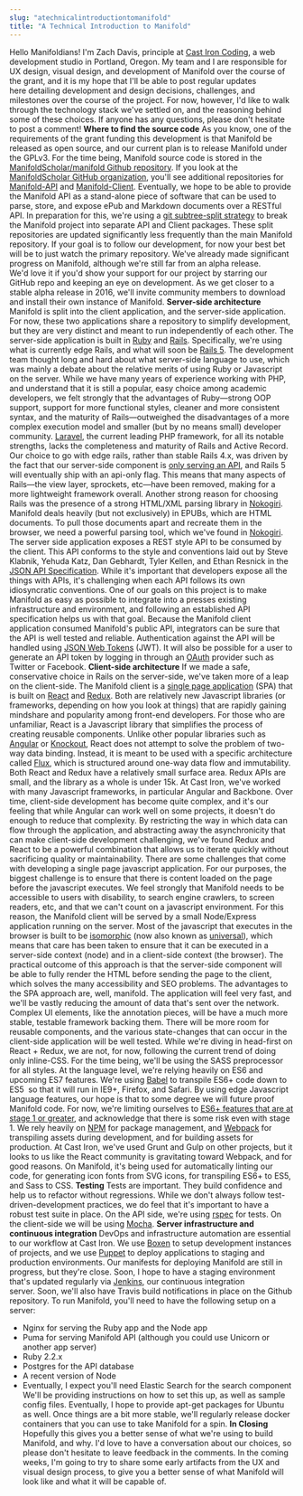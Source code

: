 ```yaml
---
slug: "atechnicalintroductiontomanifold"
title: "A Technical Introduction to Manifold"
---
```




<!--truncate-->

Hello Manifoldians! I'm Zach Davis, principle at [Cast Iron Coding](http://castironcoding.com), a web development studio in Portland, Oregon. My team and I are responsible for UX design, visual design, and development of Manifold over the course of the grant, and it is my hope that I'll be able to post regular updates here&nbsp;detailing development and design decisions, challenges, and milestones over the course of the project. For now, however, I'd like to walk through the technology stack we've settled on, and the reasoning behind some of these choices. If anyone has any questions, please don't hesitate to post a comment! **Where to find the source code** As you know, one of the requirements of the grant funding this development is that Manifold be released as open source, and our current plan is to release Manifold under the GPLv3. For the time being, Manifold source code is stored in the [ManifoldScholar/manifold Github repository](https://github.com/ManifoldScholar/manifold). If you look at the [ManifoldScholar GitHub organization](https://github.com/ManifoldScholar), you'll see additional repositories for [Manifold-API](https://github.com/ManifoldScholar/manifold-api) and [Manifold-Client](https://github.com/ManifoldScholar/manifold-client). Eventually, we&nbsp;hope to be able to provide the Manifold API as a stand-alone piece of software that can be used to parse, store, and expose ePub and Markdown documents over a RESTful API. In preparation for this, we're using a [git subtree-split strategy](https://medium.com/@porteneuve/mastering-git-subtrees-943d29a798ec#.siwyoulty) to break the Manifold project into separate API and Client packages. These split repositories are updated significantly less frequently than the main Manifold repository. If your goal is to follow our development, for now your best bet will be to just watch the primary repository. We've already made significant progress on Manifold, although we're still far from an alpha release. We'd&nbsp;love it if you'd show your support for our project by starring our GitHub repo and keeping an eye on development. As we get closer to a stable alpha release in 2016, we'll invite community members to download and install their own instance of Manifold. **Server-side&nbsp;architecture** Manifold is split into the client application, and the server-side application. For now, these two applications share a repository to simplify development, but they are very distinct and meant to run independently of each other. The server-side application is built in [Ruby](https://www.ruby-lang.org/en/) and [Rails](http://rubyonrails.org/). Specifically, we're using what is currently edge Rails, and what will soon be [Rails 5](https://blog.engineyard.com/2015/a-look-at-rails-5). The development team&nbsp;thought long and hard about what server-side language to use, which was mainly a debate about the relative merits of using Ruby or Javascript on the server. While we have many years of experience working with PHP, and understand that it is still a popular, easy choice among academic developers, we felt strongly that the advantages of Ruby—strong OOP support, support for more functional styles, cleaner and more consistent syntax, and the maturity of Rails—outweighed the&nbsp;disadvantages of&nbsp;a more complex execution model and smaller (but by no means&nbsp;small) developer community. [Laravel](http://laravel.com/), the current leading PHP framework, for all its notable strengths, lacks the completeness and maturity of Rails and Active Record. Our choice to go with edge rails, rather than stable Rails 4.x, was driven by the fact that our server-side component is [only serving an API](http://edgeguides.rubyonrails.org/api_app.html), and Rails 5 will eventually ship with an api-only flag. This means that many aspects of Rails—the view layer, sprockets, etc—have been removed, making for a more lightweight framework overall. Another strong reason for choosing Rails was the presence of a strong HTML/XML parsing library in [Nokogiri](http://nokogiri.org). Manifold deals heavily (but not exclusively) in EPUBs, which are HTML documents. To pull those documents apart and recreate them in the browser, we need a powerful parsing tool, which we've found in [Nokogiri](http://www.nokogiri.org/). The server side application exposes a REST style API to be consumed by the client. This API conforms to the style and conventions laid out by Steve Klabnik, Yehuda Katz, Dan Gebhardt, Tyler Kellen, and Ethan Resnick in the [JSON API Specification](http://jsonapi.org/). While it's important that developers expose all the things with APIs, it's challenging when each API follows its own idiosyncratic conventions. One of our goals on this project is to&nbsp;make Manifold as easy as possible to integrate into a presses existing infrastructure and environment, and following an established API specification helps us with that goal.&nbsp;Because the Manifold client application consumed Manifold's public API, integrators can be sure that the API is well tested and reliable. Authentication against the API will be handled&nbsp;using [JSON Web Tokens](https://tools.ietf.org/html/rfc7519) (JWT).&nbsp;It will also be possible for a user to generate an API token by logging in through an [OAuth](http://oauth.net/) provider such as Twitter or Facebook. **Client-side architecture** If we made a safe, conservative choice in Rails on the server-side, we've taken more of a leap on the client-side. The Manifold client is a [single page application](https://en.wikipedia.org/wiki/Single-page_application) (SPA) that is built on [React](https://facebook.github.io/react/) and [Redux](http://redux.js.org/). Both are relatively new Javascript libraries (or frameworks, depending on how you look at things) that are rapidly gaining mindshare and popularity among front-end developers. For those who are unfamiliar, React is a Javascript library that simplifies the process of creating reusable components. Unlike other popular libraries such as [Angular](https://angularjs.org/) or [Knockout](http://knockoutjs.com/), React does not attempt to solve the problem of two-way data binding. Instead, it is meant to be used with a specific&nbsp;architecture called [Flux](https://facebook.github.io/flux/), which is structured around one-way data flow and immutability. Both React and Redux have a relatively small surface area. Redux APIs are small, and the library as a whole is under 15k. At Cast Iron, we've worked with many Javascript frameworks, in particular Angular and Backbone. Over time, client-side development has become quite complex, and it's our feeling that while Angular can work well on some projects, it doesn't do enough to reduce that complexity. By restricting the way in which data can flow through the application, and abstracting away the asynchronicity that can make client-side development challenging, we've found Redux and React to be a powerful combination that allows us to iterate quickly without sacrificing quality or maintainability. There are some challenges that come with developing a single page javascript application. For our purposes, the biggest challenge is to ensure that there is content loaded on the page before the javascript executes. We feel strongly that Manifold needs to be accessible to users with disability, to search engine crawlers, to screen readers, etc, and that we can't count on a javascript environment. For this reason, the Manifold client will be served by a small Node/Express application running on the server. Most of the javascript that executes in the browser is built to be [isomorphic](http://nerds.airbnb.com/isomorphic-javascript-future-web-apps/) (now also known&nbsp;as [universal](https://medium.com/@mjackson/universal-javascript-4761051b7ae9#.hna9d3dg8)), which means that care has been taken to ensure that it can be executed in a server-side context (node) and in a client-side context (the browser). The practical outcome of this approach is that the server-side component will be able to fully render the HTML before sending the page to the client, which solves the many accessibility and SEO problems. The advantages to the SPA approach are, well, manifold. The application will feel very fast, and we'll be vastly reducing the amount of data that's sent over the network. Complex UI elements, like the annotation pieces, will be have a much more stable, testable framework backing them. There will be more room for reusable components, and&nbsp;the various state-changes that can occur in the client-side application will be well tested. While we're diving in head-first on React + Redux, we are not, for now, following the current trend of doing only inline-CSS. For the time being, we'll be using the SASS preprocessor for all styles. At the language level, we're relying heavily on ES6 and upcoming ES7 features. We're using [Babel](https://babeljs.io/) to transpile ES6+ code down to ES5 &nbsp;so that it will run in IE9+, Firefox, and Safari. By using edge Javascript language features, our hope is that to some degree we will future proof Manifold code. For now, we're limiting ourselves to [ES6+ features that are at stage 1 or greater](https://github.com/tc39/ecma262/blob/master/README.md), and acknowledge that there is some risk even with stage 1. We rely heavily on [NPM](https://www.npmjs.com/) for package management, and [Webpack](https://webpack.github.io/) for transpiling assets during development, and for building assets for production. At Cast Iron, we've used Grunt and Gulp on other projects, but it looks to us like the React community is gravitating toward Webpack, and for good reasons. On Manifold, it's being used for automatically linting our code, for generating icon fonts from SVG icons, for transpiling ES6+ to ES5, and Sass to CSS. **Testing** Tests are important. They build confidence and help us to refactor without regressions. While we don't always follow test-driven-development practices, we do feel that it's important to have a robust test suite in place. On the API side, we're using [rspec](http://rspec.info/) for tests. On the client-side we will be using [Mocha](https://mochajs.org/). **Server infrastructure and continuous integration** DevOps and infrastructure automation are essential to our workflow at Cast Iron. We use [Boxen](https://github.com/boxen/our-boxen/#our-boxen) to setup development instances of projects, and we use [Puppet](https://puppetlabs.com/) to deploy applications to staging and production environments. Our manifests for deploying Manifold are still in progress, but they're close. Soon, I hope to have a staging environment that's updated regularly via [Jenkins](https://jenkins-ci.org/), our continuous integration server.&nbsp;Soon, we'll also have Travis build notifications in place on the Github repository. To run Manifold, you'll need to have the following setup on a server:

- Nginx for serving the Ruby app and the Node app
- Puma for serving Manifold API (although you could use Unicorn or another app server)
- Ruby 2.2.x
- Postgres for the API database
- A recent version of Node
- Eventually, I expect you'll need Elastic Search for the search component
 We'll be providing instructions on how to set this up, as well as sample config files. Eventually, I hope to provide apt-get packages for Ubuntu as well. Once things are a bit more stable, we'll regularly release docker containers that you can use to take Manifold for a spin. **In Closing** Hopefully this gives you a better sense of what we're using to build Manifold, and why. I'd love to have a conversation about our choices, so please don't hesitate to leave feedback in the comments. In the coming weeks, I'm going to try to share some early artifacts from the UX and visual design process, to give you a better sense of what Manifold will look like and what it will be capable of.


